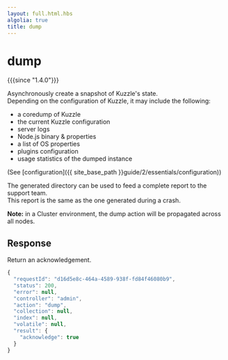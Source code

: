 ```yaml
---
layout: full.html.hbs
algolia: true
title: dump
---
```



# dump

{{{since "1.4.0"}}}

Asynchronously create a snapshot of Kuzzle's state.  
Depending on the configuration of Kuzzle, it may include the following:

* a coredump of Kuzzle
* the current Kuzzle configuration
* server logs
* Node.js binary & properties
* a list of OS properties
* plugins configuration
* usage statistics of the dumped instance

(See [configuration]({{ site_base_path }}guide/2/essentials/configuration))

The generated directory can be used to feed a complete report to the support team.  
This report is the same as the one generated during a crash.  

**Note:** in a Cluster environment, the dump action will be propagated across all nodes.


## Response

Return an acknowledgement.

```javascript
{
  "requestId": "d16d5e8c-464a-4589-938f-fd84f46080b9",
  "status": 200,
  "error": null,
  "controller": "admin",
  "action": "dump",
  "collection": null,
  "index": null,
  "volatile": null,
  "result": { 
    "acknowledge": true 
  }
}
```
